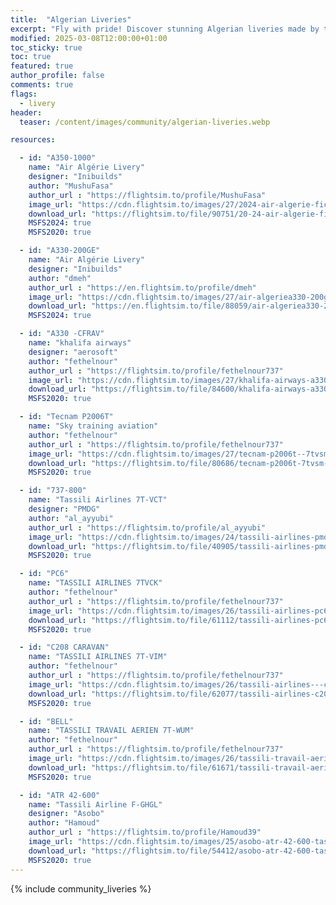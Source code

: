 ```yaml
---
title:  "Algerian Liveries"
excerpt: "Fly with pride! Discover stunning Algerian liveries made by the community for MSFS. Bring your flights to life!"
modified: 2025-03-08T12:00:00+01:00
toc_sticky: true
toc: true
featured: true
author_profile: false
comments: true
flags:
  - livery
header:
  teaser: /content/images/community/algerian-liveries.webp

resources:

  - id: "A350-1000"
    name: "Air Algérie Livery"
    designer: "Inibuilds"
    author: "MushuFasa"
    author_url : "https://flightsim.to/profile/MushuFasa"
    image_url: "https://cdn.flightsim.to/images/27/2024-air-algerie-fictional--a350-1000-8k4k-11556-1743602282-WeDHJ.jpg?width=1400"
    download_url: "https://flightsim.to/file/90751/20-24-air-algerie-fictional-a350-1000-8k-4k"
    MSFS2024: true
    MSFS2020: true

  - id: "A330-200GE"
    name: "Air Algérie Livery"
    designer: "Inibuilds"
    author: "dmeh"
    author_url : "https://en.flightsim.to/profile/dmeh"
    image_url: "https://cdn.flightsim.to/images/27/air-algeriea330-200ge7t-vjafor-inibuildsa330-200ge-448459-1738185814-OS5Yv.jpg?width=1400"
    download_url: "https://en.flightsim.to/file/88059/air-algeriea330-200ge7t-vjafor-inibuildsa330-200ge"
    MSFS2024: true

  - id: "A330 -CFRAV"
    name: "khalifa airways"
    designer: "aerosoft"
    author: "fethelnour"
    author_url : "https://flightsim.to/profile/fethelnour737"
    image_url: "https://cdn.flightsim.to/images/27/khalifa-airways-a330--cfrav--aerosoft-321711-1731252796-GxdIQ.jpg?width=1400"
    download_url: "https://flightsim.to/file/84600/khalifa-airways-a330-cfrav-aerosoft"
    MSFS2020: true

  - id: "Tecnam P2006T"
    name: "Sky training aviation"
    author: "fethelnour"
    author_url : "https://flightsim.to/profile/fethelnour737"
    image_url: "https://cdn.flightsim.to/images/27/tecnam-p2006t--7tvsm---sky-training-aviation-321711-1724867185-5mtF0.jpg?width=1400"
    download_url: "https://flightsim.to/file/80686/tecnam-p2006t-7tvsm-sky-training-aviation"
    MSFS2020: true

  - id: "737-800"
    name: "Tassili Airlines 7T-VCT"
    designer: "PMDG"
    author: "al_ayyubi"
    author_url : "https://flightsim.to/profile/al_ayyubi"
    image_url: "https://cdn.flightsim.to/images/24/tassili-airlines-pmdg-737-800-msfs-7t-vct-qT6nt.jpg?width=1400"
    download_url: "https://flightsim.to/file/40905/tassili-airlines-pmdg-737-800-msfs-7t-vct"
    MSFS2020: true

  - id: "PC6"
    name: "TASSILI AIRLINES 7TVCK"
    author: "fethelnour"
    author_url : "https://flightsim.to/profile/fethelnour737"
    image_url: "https://cdn.flightsim.to/images/26/tassili-airlines-pc6--7tvck-321711-1695399685-72Tx3.jpg?width=1400"
    download_url: "https://flightsim.to/file/61112/tassili-airlines-pc6-7tvck"
    MSFS2020: true

  - id: "C208 CARAVAN"
    name: "TASSILI AIRLINES 7T-VIM"
    author: "fethelnour"
    author_url : "https://flightsim.to/profile/fethelnour737"
    image_url: "https://cdn.flightsim.to/images/26/tassili-airlines---c208-caravan---7t-vim-321711-1697128304-ZGpWO.jpg?width=1400"
    download_url: "https://flightsim.to/file/62077/tassili-airlines-c208-caravan-7t-vim"
    MSFS2020: true

  - id: "BELL"
    name: "TASSILI TRAVAIL AERIEN 7T-WUM"
    author: "fethelnour"
    author_url : "https://flightsim.to/profile/fethelnour737"
    image_url: "https://cdn.flightsim.to/images/26/tassili-travail-aerien--tta-bell-7twum--321711-1696441140-3Zjmo.jpg?width=1400"
    download_url: "https://flightsim.to/file/61671/tassili-travail-aerien-tta-bell-7twum"
    MSFS2020: true

  - id: "ATR 42-600"
    name: "Tassili Airline F-GHGL"
    designer: "Asobo"
    author: "Hamoud"
    author_url : "https://flightsim.to/profile/Hamoud39"
    image_url: "https://cdn.flightsim.to/images/25/asobo-atr-42-600-tassili-airline-f-ghgl-487087-1683130458-Lr1GW.jpg?width=1400"
    download_url: "https://flightsim.to/file/54412/asobo-atr-42-600-tassili-airline-f-ghgl"
    MSFS2020: true
---
```


{% include community_liveries %}
